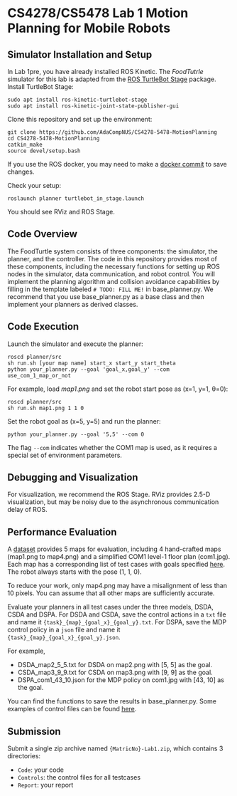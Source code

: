 # CS4278/CS5478 Lab 1 Motion Planning for Mobile Robots


## Simulator Installation and Setup
In Lab 1pre, you have already installed ROS Kinetic. The *FoodTutrle* simulator for this lab is adapted from the [ROS TurtleBot Stage](http://wiki.ros.org/turtlebot_stage) package.
Install TurtleBot Stage:
```
sudo apt install ros-kinetic-turtlebot-stage
sudo apt install ros-kinetic-joint-state-publisher-gui
```

Clone this repository and set up the environment:
```
git clone https://github.com/AdaCompNUS/CS4278-5478-MotionPlanning
cd CS4278-5478-MotionPlanning
catkin_make
source devel/setup.bash
```
If you use the ROS docker, you may need to make a [docker commit](https://docs.docker.com/engine/reference/commandline/commit/) to save changes. 

Check your setup:
```
roslaunch planner turtlebot_in_stage.launch
```
You should see RViz and ROS Stage. 

## Code Overview
The FoodTurtle system consists of three components: the simulator, the planner, and the controller. The code in this repository provides most of these components, including the necessary functions for setting up ROS nodes in the simulator, data communication, and robot control. You will implement the planning algorithm and collision avoidance capabilities by filling in the template labeled `# TODO: FILL ME!` in base_planner.py. We recommend that you use base_planner.py as a base class and then implement your planners as derived classes.

## Code Execution
Launch the simulator and execute the planner: 
```
roscd planner/src
sh run.sh [your map name] start_x start_y start_theta
python your_planner.py --goal 'goal_x,goal_y' --com use_com_1_map_or_not
```

For example, load *map1.png* and set the robot start pose as (x=1, y=1, θ=0): 
```
roscd planner/src
sh run.sh map1.png 1 1 0
```

Set the robot goal as (x=5, y=5) and run the planner:
```
python your_planner.py --goal '5,5' --com 0
```
The flag `--com`  indicates whether the COM1 map is used, as it requires a special set of environment parameters. 

## Debugging and Visualization
For visualization, we recommend the ROS Stage. RViz provides 2.5-D visualization, but may be noisy due to the asynchronous communication delay of ROS.

## Performance Evaluation
A [dataset](./src/planner/maps/) provides 5 maps for evaluation, including 4 hand-crafted maps (map1.png to map4.png) and a simplified COM1 level-1 floor plan (com1.jpg). Each map has a corresponding list of test cases with goals specified [here](./files/goals.json). The robot always starts with the pose (1, 1, 0).

To reduce your work, only map4.png may have a misalignment of less than 10 pixels. You can assume that all other maps are sufficiently accurate.

Evaluate your planners in all test cases under the three models, DSDA, CSDA and DSPA. For DSDA and CSDA, save the control actions in a `txt` file and name it `{task}_{map}_{goal_x}_{goal_y}.txt`. For DSPA, save the MDP control policy in a `json` file and name it `{task}_{map}_{goal_x}_{goal_y}.json`.


For example, 
- DSDA_map2_5_5.txt for DSDA on map2.png with [5, 5] as the goal.
- CSDA_map3_9_9.txt for CSDA on map3.png with [9, 9] as the goal.
- DSPA_com1_43_10.json for the MDP policy on com1.jpg with [43, 10] as the goal.

You can find the functions to save the results in base_planner.py. Some examples of control files can be found [here](./files/).

## Submission
Submit a single zip archive named `{MatricNo}-Lab1.zip`, which contains 3 directories:
- `Code`: your code
- `Controls`: the control files for all testcases
- `Report`: your report
